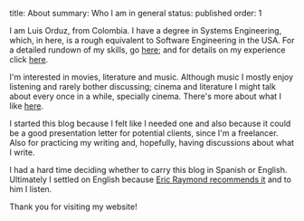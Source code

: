 title: About
summary: Who I am in general
status: published
order: 1

I am Luis Orduz, from Colombia. I have a degree in Systems Engineering, which, in here, is a rough equivalent to Software Engineering in the USA.
For a detailed rundown of my skills, go [here][skills]; and for details on my experience click [here][resume].

I'm interested in movies, literature and music. Although music I mostly enjoy listening and rarely bother discussing; cinema and
literature I might talk about every once in a while, specially cinema. There's more about what I like [here][interests].

I started this blog because I felt like I needed one and also because it could be a good
presentation letter for potential clients, since I'm a freelancer. Also for practicing my writing and,
hopefully, having discussions about what I write.

I had a hard time deciding whether to carry this blog in Spanish or English. Ultimately I settled on English
because [Eric Raymond recommends it][htbah] and to him I listen.

Thank you for visiting my website!

[skills]: skills
[resume]: resume
[interests]: interests
[htbah]: http://www.catb.org/esr/faqs/hacker-howto.html#skills4 "Eric Raymond's Hacker Howto"
